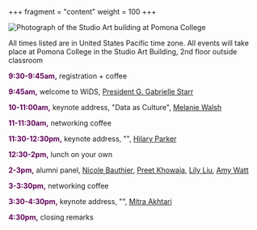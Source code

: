 +++
fragment = "content"
weight = 100
+++

<img src = "../../static/images/studio_art.jpg" alt = "Photograph of the Studio Art building at Pomona College">

All times listed are in United States Pacific time zone. All events will take place at Pomona College in the Studio Art Building, 2nd floor outside classroom

<font color = "#620059"><b>9:30-9:45am,</b></font> registration + coffee 

<font color = "#620059"><b>9:45am,</b></font> welcome to WiDS, [President G. Gabrielle Starr](https://www.pomona.edu/administration/president)

<font color = "#620059"><b>10-11:00am,</b></font> keynote address, "Data as Culture", [Melanie Walsh](melaniewalsh.org)

<font color = "#620059"><b>11-11:30am,</b></font> networking coffee

<font color = "#620059"><b>11:30-12:30pm,</b></font> keynote address, "", [Hilary Parker](https://hilaryparker.com/)

<font color = "#620059"><b>12:30-2pm,</b></font> lunch on your own

<font color = "#620059"><b>2-3pm,</b></font> alumni panel, [Nicole Bauthier](https://www.linkedin.com/in/nicole-bauthier-586b9335/), [Preet Khowaja](https://www.linkedin.com/in/preet-khowaja/), [Lily Liu](https://www.linkedin.com/in/xuanchiliu/), [Amy Watt](https://www.linkedin.com/in/amywatt97/)	

<font color = "#620059"><b>3-3:30pm,</b></font> networking coffee		

<font color = "#620059"><b>3:30-4:30pm,</b></font> keynote address, "", [Mitra Akhtari](https://scholar.harvard.edu/makhtari)

<font color = "#620059"><b>4:30pm,</b></font> closing remarks

